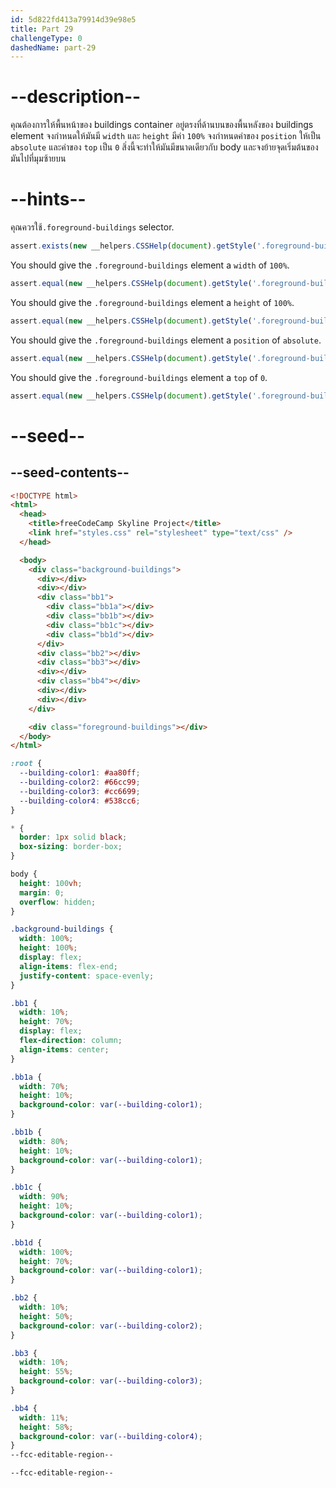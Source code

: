 ```yaml
---
id: 5d822fd413a79914d39e98e5
title: Part 29
challengeType: 0
dashedName: part-29
---
```


# --description--

คุณต้องการให้พื้นหน้าของ buildings container อยู่ตรงที่ด้านบนของพื้นหลังของ buildings element
จงกำหนดให้มันมี `width` และ `height` มีค่า `100%`
จงกำหนดค่าของ `position` ให้เป็น `absolute` และค่าของ `top` เป็น `0`
สิ่งนี้จะทำให้มันมีขนาดเดียวกับ body และจงย้ายจุดเริ่มต้นของมันไปที่มุมซ้ายบน

# --hints--

คุณควรใช้`.foreground-buildings` selector.

```js
assert.exists(new __helpers.CSSHelp(document).getStyle('.foreground-buildings'));
```

You should give the `.foreground-buildings` element a `width` of `100%`.

```js
assert.equal(new __helpers.CSSHelp(document).getStyle('.foreground-buildings')?.width, '100%');
```

You should give the `.foreground-buildings` element a `height` of `100%`.

```js
assert.equal(new __helpers.CSSHelp(document).getStyle('.foreground-buildings')?.height, '100%');
```

You should give the `.foreground-buildings` element a `position` of `absolute`.

```js
assert.equal(new __helpers.CSSHelp(document).getStyle('.foreground-buildings')?.position, 'absolute');
```

You should give the `.foreground-buildings` element a `top` of `0`.

```js
assert.equal(new __helpers.CSSHelp(document).getStyle('.foreground-buildings')?.top, '0px');
```

# --seed--

## --seed-contents--

```html
<!DOCTYPE html>
<html>    
  <head>
    <title>freeCodeCamp Skyline Project</title>
    <link href="styles.css" rel="stylesheet" type="text/css" />   
  </head>

  <body>
    <div class="background-buildings">
      <div></div>
      <div></div>
      <div class="bb1">
        <div class="bb1a"></div>
        <div class="bb1b"></div>
        <div class="bb1c"></div>
        <div class="bb1d"></div>
      </div>
      <div class="bb2"></div>
      <div class="bb3"></div>
      <div></div>
      <div class="bb4"></div>
      <div></div>
      <div></div>
    </div>

    <div class="foreground-buildings"></div>
  </body>
</html>
```

```css
:root {
  --building-color1: #aa80ff;
  --building-color2: #66cc99;
  --building-color3: #cc6699;
  --building-color4: #538cc6;
}

* {
  border: 1px solid black;
  box-sizing: border-box;
}

body {
  height: 100vh;
  margin: 0;
  overflow: hidden;
}

.background-buildings {
  width: 100%;
  height: 100%;
  display: flex;
  align-items: flex-end;
  justify-content: space-evenly;
}

.bb1 {
  width: 10%;
  height: 70%;
  display: flex;
  flex-direction: column;
  align-items: center;
}

.bb1a {
  width: 70%;
  height: 10%;
  background-color: var(--building-color1);
}

.bb1b {
  width: 80%;
  height: 10%;
  background-color: var(--building-color1);
}

.bb1c {
  width: 90%;
  height: 10%;
  background-color: var(--building-color1);
}

.bb1d {
  width: 100%;
  height: 70%;
  background-color: var(--building-color1);
}

.bb2 {
  width: 10%;
  height: 50%;
  background-color: var(--building-color2);
}

.bb3 {
  width: 10%;
  height: 55%;
  background-color: var(--building-color3);
}

.bb4 {
  width: 11%;
  height: 58%;
  background-color: var(--building-color4);
}
--fcc-editable-region--

--fcc-editable-region--

```

